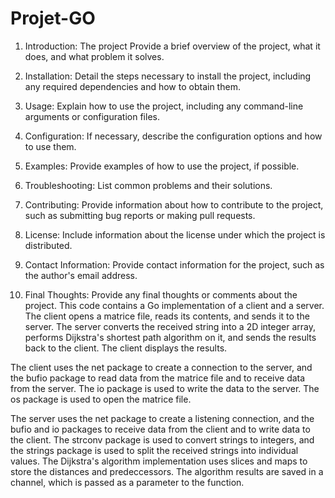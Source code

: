 # Projet-GO

1. Introduction: 
The project Provide a brief overview of the project, what it does, and what problem it solves.

2. Installation: Detail the steps necessary to install the project, including any required dependencies and how to obtain them.

3. Usage: Explain how to use the project, including any command-line arguments or configuration files.

4. Configuration: If necessary, describe the configuration options and how to use them.

5. Examples: Provide examples of how to use the project, if possible.

6. Troubleshooting: List common problems and their solutions.

7. Contributing: Provide information about how to contribute to the project, such as submitting bug reports or making pull requests.

8. License: Include information about the license under which the project is distributed.

9. Contact Information: Provide contact information for the project, such as the author's email address.

10. Final Thoughts: Provide any final thoughts or comments about the project.
This code contains a Go implementation of a client and a server. The client opens a matrice file, reads its contents, and sends it to the server. The server converts the received string into a 2D integer array, performs Dijkstra's shortest path algorithm on it, and sends the results back to the client. The client displays the results.

The client uses the net package to create a connection to the server, and the bufio package to read data from the matrice file and to receive data from the server. The io package is used to write the data to the server. The os package is used to open the matrice file.

The server uses the net package to create a listening connection, and the bufio and io packages to receive data from the client and to write data to the client. The strconv package is used to convert strings to integers, and the strings package is used to split the received strings into individual values. The Dijkstra's algorithm implementation uses slices and maps to store the distances and predeccessors. The algorithm results are saved in a channel, which is passed as a parameter to the function.
